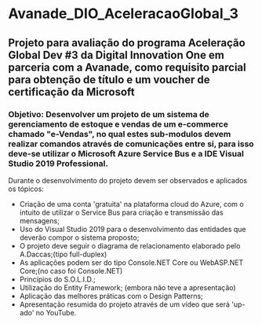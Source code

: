 # Avanade_DIO_AceleracaoGlobal_3

<h2>Projeto para avaliação do programa Aceleração Global Dev #3 da Digital Innovation One em parceria com a Avanade, como requisito parcial para obtenção de título e um voucher de certificação da Microsoft</h2>

<h3>Objetivo:</3> Desenvolver um projeto de um sistema de gerenciamento de estoque e vendas de um e-commerce chamado "e-Vendas", no qual estes sub-modulos devem realizar comandos  através de comunicações entre si, para isso deve-se utilizar o Microsoft Azure Service Bus e a IDE Visual Studio 2019 Professional.</h3>

Durante o desenvolvimento do projeto devem ser observados e aplicados os tópicos:

* Criação de uma conta 'gratuita' na plataforma cloud do Azure, com o intuito de utilizar o Service Bus para criação e transmissão das mensagens; 
* Uso do Visual Studio 2019 para o desenvolvimento das entidades que deverão compor o sistema proposto;
* O projeto deve seguir o diagrama de relacionamento elaborado pelo A.Daccas;(tipo full-duplex)
* As aplicações podem ser do tipo Console.NET Core ou WebASP.NET Core;(no caso foi Console.NET)
* Princípios do S.O.L.I.D.; 
* Utilização do Entity Framework; (embora não teve a apresentação)
* Aplicação das melhores práticas com o Design Patterns;
* Apresentação resumida do projeto através de um vídeo que será 'up-ado' no YouTube. 

